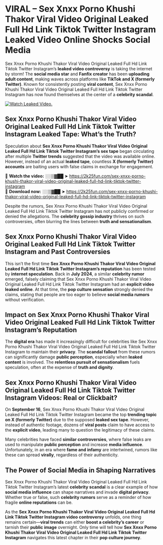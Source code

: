 # VIRAL – Sex ️Xnxx ️Porno Khushi Thakor Viral Video Original Leaked Full Hd Link Tiktok Twitter Instagram Leaked Video Online Shocks Social Media 

Sex ️Xnxx ️Porno Khushi Thakor Viral Video Original Leaked Full Hd Link Tiktok Twitter Instagram’s **leaked video controversy** is taking the internet by storm! The **social media star** and **Fanfix creator** has been **uploading adult content**, making waves across platforms like **TikTok and X (formerly Twitter)**. Known for consistently posting **viral content**, Sex ️Xnxx ️Porno Khushi Thakor Viral Video Original Leaked Full Hd Link Tiktok Twitter Instagram has now found themselves at the center of a **celebrity scandal**.  

[![Watch Leaked Video.](https://miro.medium.com/v2/resize:fit:828/format:webp/1*cilzJN44JGOrTw9NJCrNHA.gif "Watch Leaked Video")](https://2k25fun.com/sex-️xnxx-️porno-khushi-thakor-viral-video-original-leaked-full-hd-link-tiktok-twitter-instagram)

## **Sex ️Xnxx ️Porno Khushi Thakor Viral Video Original Leaked Full Hd Link Tiktok Twitter Instagram Leaked Tape: What’s the Truth?**  
Speculation about **Sex ️Xnxx ️Porno Khushi Thakor Viral Video Original Leaked Full Hd Link Tiktok Twitter Instagram’s sex tape** began circulating after multiple **Twitter trends** suggested that the video was available online. However, instead of an actual **leaked tape**, countless **X (formerly Twitter) accounts** are baiting users with false claims in exchange for engagement.  

🔹 **Watch the video:** ░░▒▓██ ➤ https://2k25fun.com/sex-️xnxx-️porno-khushi-thakor-viral-video-original-leaked-full-hd-link-tiktok-twitter-instagram  
🔹 **Download now:** ░░▒▓██ ➤ https://2k25fun.com/sex-️xnxx-️porno-khushi-thakor-viral-video-original-leaked-full-hd-link-tiktok-twitter-instagram  

Despite the rumors, Sex ️Xnxx ️Porno Khushi Thakor Viral Video Original Leaked Full Hd Link Tiktok Twitter Instagram has not publicly confirmed or denied the allegations. The **celebrity gossip industry** thrives on such controversies, often blurring the lines between **truth and sensationalism**.  

## **Sex ️Xnxx ️Porno Khushi Thakor Viral Video Original Leaked Full Hd Link Tiktok Twitter Instagram and Past Controversies**  
This isn’t the first time **Sex ️Xnxx ️Porno Khushi Thakor Viral Video Original Leaked Full Hd Link Tiktok Twitter Instagram’s reputation** has been tested by **internet speculation**. Back in **July 2024**, a similar **celebrity rumor** emerged, falsely claiming that Sex ️Xnxx ️Porno Khushi Thakor Viral Video Original Leaked Full Hd Link Tiktok Twitter Instagram had an **explicit video leaked online**. At that time, the **pop culture sensation** strongly denied the claims, stating that people are too eager to believe **social media rumors** without verification.  

## **Impact on Sex ️Xnxx ️Porno Khushi Thakor Viral Video Original Leaked Full Hd Link Tiktok Twitter Instagram’s Reputation**  
The **digital era** has made it increasingly difficult for celebrities like Sex ️Xnxx ️Porno Khushi Thakor Viral Video Original Leaked Full Hd Link Tiktok Twitter Instagram to maintain their **privacy**. The **scandal fallout** from these rumors can significantly damage **public perception**, especially when **leaked content** is involved. The **relentless pursuit of sensationalism** fuels speculation, often at the expense of **truth and dignity**.  

## **Sex ️Xnxx ️Porno Khushi Thakor Viral Video Original Leaked Full Hd Link Tiktok Twitter Instagram Videos: Real or Clickbait?**  
On **September 16**, Sex ️Xnxx ️Porno Khushi Thakor Viral Video Original Leaked Full Hd Link Tiktok Twitter Instagram became the top **trending topic on X (formerly Twitter)** due to the supposed **leaked sex tape**. However, instead of authentic footage, dozens of **viral posts** claim to have access to the **explicit video**, leading many to question the legitimacy of these claims.  

Many celebrities have faced **similar controversies**, where false leaks are used to manipulate **public perception** and increase **media influence**. Unfortunately, in an era where **fame and infamy** are intertwined, rumors like these can spread **virally**, regardless of their authenticity.  

## **The Power of Social Media in Shaping Narratives**  
Sex ️Xnxx ️Porno Khushi Thakor Viral Video Original Leaked Full Hd Link Tiktok Twitter Instagram’s latest **celebrity scandal** is a clear example of how **social media influence** can shape narratives and invade **digital privacy**. Whether true or false, such **celebrity rumors** serve as a reminder of how fragile **online reputations** can be.  

As the **Sex ️Xnxx ️Porno Khushi Thakor Viral Video Original Leaked Full Hd Link Tiktok Twitter Instagram video controversy** unfolds, one thing remains certain—**viral trends** can either **boost a celebrity’s career** or tarnish their **public image** overnight. Only time will tell how **Sex ️Xnxx ️Porno Khushi Thakor Viral Video Original Leaked Full Hd Link Tiktok Twitter Instagram** navigates this latest chapter in their **pop culture journey**. 